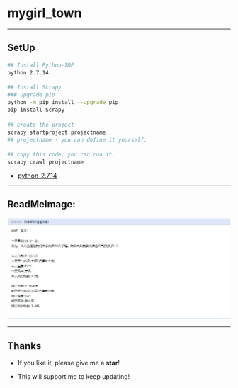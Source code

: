 # mygirl_town

------

## SetUp
```bash
## Install Python-IDE
python 2.7.14

## Install Scrapy
### upgrade pip
python -m pip install --upgrade pip
pip install Scrapy

## create the project
scrapy startproject projectname
## projectname - you can define it yourself.

## copy this code, you can run it.
scrapy crawl projectname
```

- [python-2.7.14][1]

------

## ReadMeImage:

![ResultImage][2]

------

## Thanks
- If you like it, please give me a **star**!
- This will support me to keep updating!


  [1]: https://www.python.org/downloads/release/python-2714/
  [2]: ./images/readme.png "readme.png"
